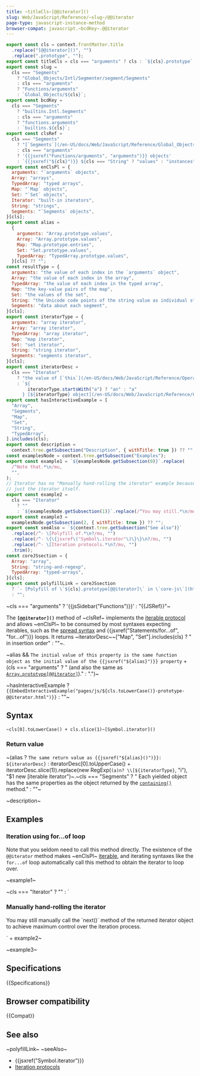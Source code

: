 ```yaml
---
title: ~titleCls~[@@iterator]()
slug: Web/JavaScript/Reference/~slug~/@@iterator
page-type: javascript-instance-method
browser-compat: javascript.~bcdKey~.@@iterator
---
```


```js setup
export const cls = context.frontMatter.title
  .replace("[@@iterator]()", "")
  .replace(".prototype", "");
export const titleCls = cls === "arguments" ? cls : `${cls}.prototype`;
export const slug =
  cls === "Segments"
    ? "Global_Objects/Intl/Segmenter/segment/Segments"
    : cls === "arguments"
    ? "Functions/arguments"
    : `Global_Objects/${cls}`;
export const bcdKey =
  cls === "Segments"
    ? "builtins.Intl.Segments"
    : cls === "arguments"
    ? "functions.arguments"
    : `builtins.${cls}`;
export const clsRef =
  cls === "Segments"
    ? "[`Segments`](/en-US/docs/Web/JavaScript/Reference/Global_Objects/Intl/Segmenter/segment/Segments) instances"
    : cls === "arguments"
    ? '{{jsxref("Functions/arguments", "arguments")}} objects'
    : `{{jsxref("${cls}")}} ${cls === "String" ? "values" : "instances"}`;
export const enClsPl = {
  arguments: "`arguments` objects",
  Array: "arrays",
  TypedArray: "typed arrays",
  Map: "`Map` objects",
  Set: "`Set` objects",
  Iterator: "built-in iterators",
  String: "strings",
  Segments: "`Segments` objects",
}[cls];
export const alias =
  {
    arguments: "Array.prototype.values",
    Array: "Array.prototype.values",
    Map: "Map.prototype.entries",
    Set: "Set.prototype.values",
    TypedArray: "TypedArray.prototype.values",
  }[cls] ?? "";
const resultType = {
  arguments: "the value of each index in the `arguments` object",
  Array: "the value of each index in the array",
  TypedArray: "the value of each index in the typed array",
  Map: "the key-value pairs of the map",
  Set: "the values of the set",
  String: "the Unicode code points of the string value as individual strings",
  Segments: "data about each segment",
}[cls];
export const iteratorType = {
  arguments: "array iterator",
  Array: "array iterator",
  TypedArray: "array iterator",
  Map: "map iterator",
  Set: "set iterator",
  String: "string iterator",
  Segments: "segments iterator",
}[cls];
export const iteratorDesc =
  cls === "Iterator"
    ? "the value of [`this`](/en-US/docs/Web/JavaScript/Reference/Operators/this), which is the iterator object itself"
    : `${
        iteratorType.startsWith("a") ? "an" : "a"
      } [${iteratorType} object](/en-US/docs/Web/JavaScript/Reference/Global_Objects/Iterator) that yields ${resultType}`;
export const hasInteractiveExample = [
  "Array",
  "Segments",
  "Map",
  "Set",
  "String",
  "TypedArray",
].includes(cls);
export const description =
  context.tree.getSubsection("Description", { withTitle: true }) ?? "";
const examplesNode = context.tree.getSubsection("Examples");
export const example1 = `${examplesNode.getSubsection(0)}`.replace(
  /^Note that.*\n/mu,
  "",
);
// Iterator has no "Manually hand-rolling the iterator" example because it's
// just the iterator itself.
export const example2 =
  cls === "Iterator"
    ? ""
    : `${examplesNode.getSubsection(1)}`.replace(/^You may still.*\n/mu, "");
export const example3 =
  examplesNode.getSubsection(2, { withTitle: true }) ?? "";
export const seeAlso = `${context.tree.getSubsection("See also")}`
  .replace(/^- \[Polyfill of.*\n?/mu, "")
  .replace(/^- \{\{jsxref\("Symbol\.iterator"\)\}\}\n?/mu, "")
  .replace(/^- \[Iteration protocols.*\n?/mu, "")
  .trim();
const coreJSsection = {
  Array: "array",
  String: "string-and-regexp",
  TypedArray: "typed-arrays",
}[cls];
export const polyfillLink = coreJSsection
  ? `- [Polyfill of \`${cls}.prototype[@@iterator]\` in \`core-js\`](https://github.com/zloirock/core-js#ecmascript-${coreJSsection})`
  : "";
```

~cls === "arguments" ? '{{jsSidebar("Functions")}}' : "{{JSRef}}"~

The **`[@@iterator]()`** method of ~clsRef~ implements the [iterable protocol](/en-US/docs/Web/JavaScript/Reference/Iteration_protocols) and allows ~enClsPl~ to be consumed by most syntaxes expecting iterables, such as the [spread syntax](/en-US/docs/Web/JavaScript/Reference/Operators/Spread_syntax) and {{jsxref("Statements/for...of", "for...of")}} loops. It returns ~iteratorDesc~~["Map", "Set"].includes(cls) ? " in insertion order" : ""~.

~alias && `The initial value of this property is the same function object as the initial value of the {{jsxref("${alias}")}} property` + (cls === "arguments" ? " (and also the same as [`Array.prototype[@@iterator]`](/en-US/docs/Web/JavaScript/Reference/Global_Objects/Array/@@iterator))." : ".")~

~hasInteractiveExample ? `
{{EmbedInteractiveExample("pages/js/${cls.toLowerCase()}-prototype-@@iterator.html")}}
` : ""~

## Syntax

```js-nolint
~cls[0].toLowerCase() + cls.slice(1)~[Symbol.iterator]()
```

### Return value

~(alias ? `The same return value as {{jsxref("${alias}()")}}: ${iteratorDesc}` : iteratorDesc[0].toUpperCase() + iteratorDesc.slice(1)).replace(new RegExp(`(a)n? \\[${iteratorType}`, "i"), "$1 new [iterable iterator")~.~cls === "Segments" ? " Each yielded object has the same properties as the object returned by the [`containing()`](/en-US/docs/Web/JavaScript/Reference/Global_Objects/Intl/Segmenter/segment/Segments/containing) method." : ""~

~description~

## Examples

### Iteration using for...of loop

Note that you seldom need to call this method directly. The existence of the `@@iterator` method makes ~enClsPl~ [iterable](/en-US/docs/Web/JavaScript/Reference/Iteration_protocols#the_iterable_protocol), and iterating syntaxes like the `for...of` loop automatically call this method to obtain the iterator to loop over.

~example1~

~cls === "Iterator" ? "" : `

### Manually hand-rolling the iterator

You may still manually call the \`next()\` method of the returned iterator object to achieve maximum control over the iteration process.

` + example2~

~example3~

## Specifications

{{Specifications}}

## Browser compatibility

{{Compat}}

## See also

~polyfillLink~
~seeAlso~
- {{jsxref("Symbol.iterator")}}
- [Iteration protocols](/en-US/docs/Web/JavaScript/Reference/Iteration_protocols)
